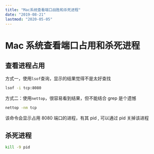 ```yaml
---
title: "Mac系统查看端口战胜和杀死进程"
date: "2019-08-21"
lastmod: "2020-05-05"
---
```


# Mac 系统查看端口占用和杀死进程

## 查看进程占用

方式一，使用`lsof`查询，显示的结果觉得不是太好查找
```sh
lsof -i tcp:8080
```

方式二：使用`nettop`，很容易看到结果，但不能结合 grep 是个遗憾
```sh
nettop -nm tcp
```

该命令会显示占用 8080 端口的进程，有其 pid , 可以通过 pid 关掉该进程

## 杀死进程

```sh
kill -9 pid
```

